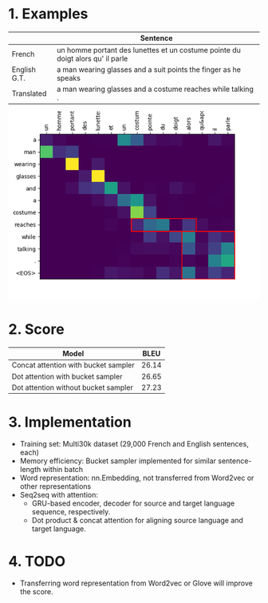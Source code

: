 # 1. Examples
|        |Sentence                                                                               |
|---------------|-------------------------------------------------------------------------------------|
| French        | un homme portant des lunettes et un costume pointe du doigt alors qu&apos; il parle |
| English G.T.  | a man wearing glasses and a suit points the finger as he speaks                     |
| Translated    | a man wearing glasses and a costume reaches while talking .                         |

![](example_from_concat_attention_model.png)
# 2. Score
| Model                                | BLEU  |
|--------------------------------------|-------|
| Concat attention with bucket sampler | 26.14 |
| Dot attention with bucket sampler    | 26.65 |
| Dot attention without bucket sampler | 27.23 |

# 3. Implementation

* Training set: Multi30k dataset (29,000 French and English sentences, each)
* Memory efficiency: Bucket sampler implemented for similar sentence-length within batch
* Word representation: nn.Embedding, not transferred from Word2vec or other representations
* Seq2seq with attention:
    * GRU-based encoder, decoder for source and target language sequence, respectively.
    * Dot product & concat attention for aligning source language and target language.

# 4. TODO
* Transferring word representation from Word2vec or Glove will improve the score.
